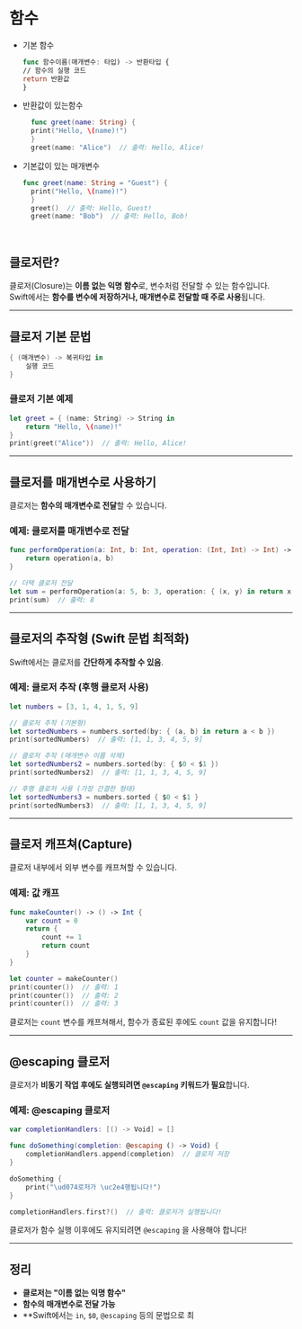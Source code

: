   # 함수
  - 기본 함수
    ```swift
    func 함수이름(매개변수: 타입) -> 반환타입 {
    // 함수의 실행 코드
    return 반환값
    }

- 반환값이 있는함수
  ```swift
    func greet(name: String) {
    print("Hello, \(name)!")
    }
    greet(name: "Alice")  // 출력: Hello, Alice!
    ```

- 기본값이 있는 매개변수
  ```swift
  func greet(name: String = "Guest") {
    print("Hello, \(name)!")
    }
    greet()  // 출력: Hello, Guest!
    greet(name: "Bob")  // 출력: Hello, Bob!

  


##   클로저란?
클로저(Closure)는 **이름 없는 익명 함수**로, 변수처럼 전달할 수 있는 함수입니다.  
Swift에서는 **함수를 변수에 저장하거나, 매개변수로 전달할 때 주로 사용**됩니다.

---

##  클로저 기본 문법
```swift
{ (매개변수) -> 복귀타입 in
    실행 코드
}
```

###  클로저 기본 예제
```swift
let greet = { (name: String) -> String in
    return "Hello, \(name)!"
}
print(greet("Alice"))  // 출력: Hello, Alice!
```

---

##  클로저를 매개변수로 사용하기
클로저는 **함수의 매개변수로 전달**할 수 있습니다.

###  예제: 클로저를 매개변수로 전달
```swift
func performOperation(a: Int, b: Int, operation: (Int, Int) -> Int) -> Int {
    return operation(a, b)
}

// 더택 클로저 전달
let sum = performOperation(a: 5, b: 3, operation: { (x, y) in return x + y })
print(sum)  // 출력: 8
```

---

##  클로저의 추작형 (Swift 문법 최적화)
Swift에서는 클로저를 **간단하게 추작할 수 있음**.

###  예제: 클로저 추작 (후행 클로저 사용)
```swift
let numbers = [3, 1, 4, 1, 5, 9]

// 클로저 추작 (기본형)
let sortedNumbers = numbers.sorted(by: { (a, b) in return a < b })
print(sortedNumbers)  // 출력: [1, 1, 3, 4, 5, 9]

// 클로저 추작 (매개변수 이름 삭제)
let sortedNumbers2 = numbers.sorted(by: { $0 < $1 })
print(sortedNumbers2)  // 출력: [1, 1, 3, 4, 5, 9]

// 후행 클로저 사용 (가장 간결한 형태)
let sortedNumbers3 = numbers.sorted { $0 < $1 }
print(sortedNumbers3)  // 출력: [1, 1, 3, 4, 5, 9]
```

---

##  클로저 캐프쳐(Capture)
클로저 내부에서 외부 변수를 캐프쳐할 수 있습니다.

###  예제: 값 캐프
```swift
func makeCounter() -> () -> Int {
    var count = 0
    return {
        count += 1
        return count
    }
}

let counter = makeCounter()
print(counter())  // 출력: 1
print(counter())  // 출력: 2
print(counter())  // 출력: 3
```
클로저는 `count` 변수를 캐프쳐해서, 함수가 종료된 후에도 `count` 값을 유지합니다!

---

##  @escaping 클로저
클로저가 **비동기 작업 후에도 실행되려면 `@escaping` 키워드가 필요**합니다.

###  예제: @escaping 클로저
```swift
var completionHandlers: [() -> Void] = []

func doSomething(completion: @escaping () -> Void) {
    completionHandlers.append(completion)  // 클로저 저장
}

doSomething {
    print("\ud074로저가 \uc2e4행됩니다!")
}

completionHandlers.first?()  // 출력: 클로저가 실행됩니다!
```
클로저가 함수 실행 이후에도 유지되려면 `@escaping` 을 사용해야 합니다!

---

##  **정리**
- **클로저는 "이름 없는 익명 함수"**
- **함수의 매개변수로 전달 가능**
- **Swift에서는 `in`, `$0`, `@escaping` 등의 문법으로 최

